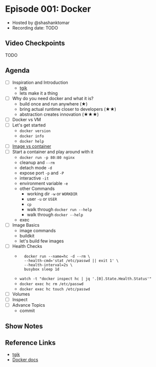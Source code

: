 # Episode 001: Docker

- Hosted by @shashanktomar
- Recording date: TODO

## Video Checkpoints

TODO

## Agenda

- [ ] Inspiration and Introduction
  - [tgik](tgik.io)
  - lets make it a thing
- [ ] Why do you need docker and what it is?
  - build once and run anywhere (★)
  - bring actual runtime closer to developers (★★)
  - abstraction creates innovation (★★★)
- [ ] Docker vs VM
- [ ] Let's get started
  - `docker version`
  - `docker info`
  - `docker help`
- [ ] [Image vs container](./images/containers-vs-lxc-vs-vm.jpg)
- [ ] Start a container and play around with it
  - `docker run -p 80:80 nginx`
  - cleanup and `--rm`
  - detach mode `-d`
  - expose port `-p` and `-P`
  - interactive `-it`
  - environment variable `-e`
  - other Commands
    - working dir `-w` or `WORKDIR`
    - user `-u` or `USER`
    - `cp`
    - walk through `docker run --help`
    - walk through `docker --help`
  - exec
- [ ] Image Basics
  - image commands
  - buildkit
  - let's build few images
- [ ] Health Checks
  - ```
      docker run --name=hc -d --rm \
      --health-cmd='stat /etc/passwd || exit 1' \
      --health-interval=2s \
      busybox sleep 1d
    ```
  - `watch -t "docker inspect hc | jq '.[0].State.Health.Status'"`
  - `docker exec hc rm /etc/passwd`
  - `docker exec hc touch /etc/passwd`
- [ ] Volumes
- [ ] Inspect
- [ ] Advance Topics
  - commit

## Show Notes

## Reference Links

- [tgik](tgik.io)
- [Docker docs](https://docs.docker.com/reference/)
